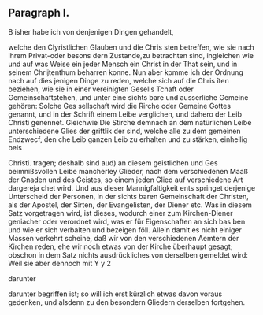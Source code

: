 
<!-- Seite 379 -->
Paragraph  I.
-------------
B
isher habe ich von denjenigen Dingen gehandelt,

welche den Clyristlichen Glauben und die Chris sten betreffen, wie sie nach ihrem Privat-oder besons dern Zustande,zu betrachten sind, ingleichen wie und auf was Weise ein jeder Mensch ein Christ in der That sein, und in seinem Chrijtenthum beharren konne. Nun aber komme ich der Ordnung nach auf dies jenigen Dinge zu reden, welche sich auf die Chris îten beziehen, wie sie in einer vereinigten Gesells Tchaft oder Gemeinschaftstehen, und unter eine sichts bare und ausserliche Gemeine gehören: Solche Ges sellschaft wird die Rirche oder Gemeine Gottes genannt, und in der Schrift einem Leibe verglichen, und dahero der Leib Christi genennet. Gleichwie Die Stirche demnach an dem natürlichen Leibe unterschiedene Glies der griftlik der sind, welche alle zu dem gemeinen Endzwecf, den che Leib ganzen Leib zu erhalten und zu stärken, einhellig beis

Christi. tragen; deshalb sind aud) an diesem geistlichen und Ges beimnißsvollen Leibe mancherley Glieder, nach dem verschiedenen Maaß der Gnaden und des Geistes, so einem jeden Glied auf verschiedene Art dargereja chet wird. Und aus dieser Mannigfaltigkeit ents springet derjenige Unterscheid der Personen, in der sichts baren Gemeinschaft der Christen, als der Apostel, der Sirten, der Evangelisten, der Diener etc. Was in diesem Satz vorgetragen wird, ist dieses, wodurch einer zum Kirchen-Diener geniacher oder verordnet wird, was er für Eigenschaften an sich bas ben und wie er sich verbalten und bezeigen föll. Allein damit es nicht einiger Massen verkehrt scheine, daß wir von den verschiedenen Aemtern der Kirchen reden, ehe wir noch etwas von der Kirche überhaupt gesagt; obschon in dem Satz nichts ausdrückliches von derselben gemeldet wird: Weil sie aber dennoch mit Y y 2

darunter
<!-- Seite 380 -->
darunter begriffen ist; so will ich erst kürzlich etwas davon voraus gedenken, und alsdenn zu den besondern Gliedern derselben fortgehen.


